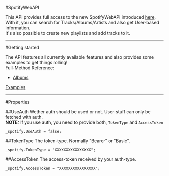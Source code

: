 #SpotifyWebAPI

This API provides full access to the new SpotifyWebAPI introduced [here](https://developer.spotify.com/web-api/).  
With it, you can search for Tracks/Albums/Artists and also get User-based information.  
It's also possible to create new playlists and add tracks to it.

---

#Getting started

The API features all currently available features and also provides some examples to get things rolling!  
Full-Method Reference:  

* [Albums](test)

[Examples](/SpotifyWebApi/examples)

---

#Properties

##UseAuth
Wether auth should be used or not. User-stuff can only be fetched with auth.  
**NOTE:** If you use auth, you need to provide both, `TokenType` and `AccessToken`  
```
_spotify.UseAuth = false;
```

##TokenType
The token-type. Normally "Bearer" or "Basic".  
```
_spotify.TokenType = "XXXXXXXXXXXXXXXX";
```

##AccessToken
The access-token received by your auth-type.  
```
_spotify.AccessToken = "XXXXXXXXXXXXXXXX";
```
